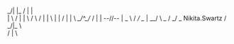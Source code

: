   _/|       |\_
 /  |       |  \
|    \     /    |
|  \ /     \ /  |
| \  |     |  / |
| \ _\_/^\_/_ / |
|    --\//--    |
 \_  \     /  _/
   \__  |  __/
      \ _ /
     _/   \_   Nikita.Swartz
    / _/|\_ \  
     /  |  \   



